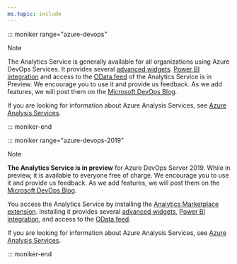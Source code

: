 ```yaml
---
ms.topic: include
---
```


::: moniker range="azure-devops"

> [!NOTE]  
> The Analytics Service is generally available for all organizations using Azure DevOps Services. It provides several [advanced widgets](/azure/devops/report/dashboards/analytics-widgets). [Power BI integration](/azure/devops/report/powerbi/index) and access to the [OData feed](/azure/devops/report/extend-analytics/index) of the Analytics Service is in Preview. We encourage you to use it and provide us feedback. As we add features, we will post them on the [Microsoft DevOps Blog](https://blogs.msdn.microsoft.com/devops/tag/reporting/). 
> 
> If you are looking for information about Azure Analysis Services, see 
> [Azure Analysis Services](https://azure.microsoft.com/services/analysis-services/).

::: moniker-end

::: moniker range="azure-devops-2019"

> [!NOTE]
> **The Analytics Service is in preview** for Azure DevOps Server 2019. While in preview, it is available to everyone free of charge. We encourage you to use it and provide us feedback. As we add features, we will post them on the [Microsoft DevOps Blog](https://blogs.msdn.microsoft.com/devops/tag/reporting/). 
> 
> You access the Analytics Service by installing the [Analytics Marketplace extension](../dashboards/analytics-extension.md). Installing it provides several [advanced widgets](/azure/devops/report/dashboards/analytics-widgets), [Power BI integration](/azure/devops/report/powerbi/index), and access to the [OData feed](/azure/devops/report/extend-analytics/index).
> 
> If you are looking for information about Azure Analysis Services, see 
> [Azure Analysis Services](https://azure.microsoft.com/services/analysis-services/).

::: moniker-end

